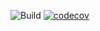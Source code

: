 ![Build](https://github.com/Hanarion/maven_training/actions/workflows/build.yml/badge.svg)
[![codecov](https://codecov.io/gh/Hanarion/maven_training/branch/master/graph/badge.svg)](https://codecov.io/gh/Hanarion/maven_training)
